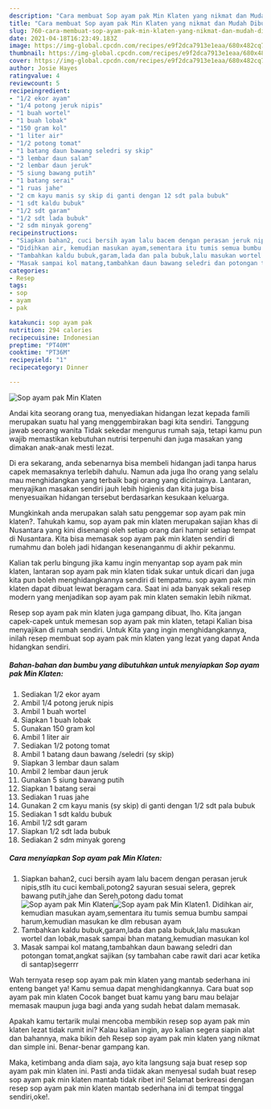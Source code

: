 ```yaml
---
description: "Cara membuat Sop ayam pak Min Klaten yang nikmat dan Mudah Dibuat"
title: "Cara membuat Sop ayam pak Min Klaten yang nikmat dan Mudah Dibuat"
slug: 760-cara-membuat-sop-ayam-pak-min-klaten-yang-nikmat-dan-mudah-dibuat
date: 2021-04-18T16:23:49.183Z
image: https://img-global.cpcdn.com/recipes/e9f2dca7913e1eaa/680x482cq70/sop-ayam-pak-min-klaten-foto-resep-utama.jpg
thumbnail: https://img-global.cpcdn.com/recipes/e9f2dca7913e1eaa/680x482cq70/sop-ayam-pak-min-klaten-foto-resep-utama.jpg
cover: https://img-global.cpcdn.com/recipes/e9f2dca7913e1eaa/680x482cq70/sop-ayam-pak-min-klaten-foto-resep-utama.jpg
author: Josie Hayes
ratingvalue: 4
reviewcount: 5
recipeingredient:
- "1/2 ekor ayam"
- "1/4 potong jeruk nipis"
- "1 buah wortel"
- "1 buah lobak"
- "150 gram kol"
- "1 liter air"
- "1/2 potong tomat"
- "1 batang daun bawang seledri sy skip"
- "3 lembar daun salam"
- "2 lembar daun jeruk"
- "5 siung bawang putih"
- "1 batang serai"
- "1 ruas jahe"
- "2 cm kayu manis sy skip di ganti dengan 12 sdt pala bubuk"
- "1 sdt kaldu bubuk"
- "1/2 sdt garam"
- "1/2 sdt lada bubuk"
- "2 sdm minyak goreng"
recipeinstructions:
- "Siapkan bahan2, cuci bersih ayam lalu bacem dengan perasan jeruk nipis,stlh itu cuci kembali,potong2 sayuran sesuai selera, geprek bawang putih,jahe dan Sereh,potong dadu tomat"
- "Didihkan air, kemudian masukan ayam,sementara itu tumis semua bumbu sampai harum,kemudian masukan ke dlm rebusan ayam"
- "Tambahkan kaldu bubuk,garam,lada dan pala bubuk,lalu masukan wortel dan lobak,masak sampai bhan matang,kemudian masukan kol"
- "Masak sampai kol matang,tambahkan daun bawang seledri dan potongan tomat,angkat sajikan (sy tambahan cabe rawit dari acar ketika di santap)segerrr"
categories:
- Resep
tags:
- sop
- ayam
- pak

katakunci: sop ayam pak 
nutrition: 294 calories
recipecuisine: Indonesian
preptime: "PT40M"
cooktime: "PT36M"
recipeyield: "1"
recipecategory: Dinner

---
```



![Sop ayam pak Min Klaten](https://img-global.cpcdn.com/recipes/e9f2dca7913e1eaa/680x482cq70/sop-ayam-pak-min-klaten-foto-resep-utama.jpg)

Andai kita seorang orang tua, menyediakan hidangan lezat kepada famili merupakan suatu hal yang menggembirakan bagi kita sendiri. Tanggung jawab seorang  wanita Tidak sekedar mengurus rumah saja, tetapi kamu pun wajib memastikan kebutuhan nutrisi terpenuhi dan juga masakan yang dimakan anak-anak mesti lezat.

Di era  sekarang, anda sebenarnya bisa membeli hidangan jadi tanpa harus capek memasaknya terlebih dahulu. Namun ada juga lho orang yang selalu mau menghidangkan yang terbaik bagi orang yang dicintainya. Lantaran, menyajikan masakan sendiri jauh lebih higienis dan kita juga bisa menyesuaikan hidangan tersebut berdasarkan kesukaan keluarga. 



Mungkinkah anda merupakan salah satu penggemar sop ayam pak min klaten?. Tahukah kamu, sop ayam pak min klaten merupakan sajian khas di Nusantara yang kini disenangi oleh setiap orang dari hampir setiap tempat di Nusantara. Kita bisa memasak sop ayam pak min klaten sendiri di rumahmu dan boleh jadi hidangan kesenanganmu di akhir pekanmu.

Kalian tak perlu bingung jika kamu ingin menyantap sop ayam pak min klaten, lantaran sop ayam pak min klaten tidak sukar untuk dicari dan juga kita pun boleh menghidangkannya sendiri di tempatmu. sop ayam pak min klaten dapat dibuat lewat beragam cara. Saat ini ada banyak sekali resep modern yang menjadikan sop ayam pak min klaten semakin lebih nikmat.

Resep sop ayam pak min klaten juga gampang dibuat, lho. Kita jangan capek-capek untuk memesan sop ayam pak min klaten, tetapi Kalian bisa menyajikan di rumah sendiri. Untuk Kita yang ingin menghidangkannya, inilah resep membuat sop ayam pak min klaten yang lezat yang dapat Anda hidangkan sendiri.

<!--inarticleads1-->

##### Bahan-bahan dan bumbu yang dibutuhkan untuk menyiapkan Sop ayam pak Min Klaten:

1. Sediakan 1/2 ekor ayam
1. Ambil 1/4 potong jeruk nipis
1. Ambil 1 buah wortel
1. Siapkan 1 buah lobak
1. Gunakan 150 gram kol
1. Ambil 1 liter air
1. Sediakan 1/2 potong tomat
1. Ambil 1 batang daun bawang /seledri (sy skip)
1. Siapkan 3 lembar daun salam
1. Ambil 2 lembar daun jeruk
1. Gunakan 5 siung bawang putih
1. Siapkan 1 batang serai
1. Sediakan 1 ruas jahe
1. Gunakan 2 cm kayu manis (sy skip) di ganti dengan 1/2 sdt pala bubuk
1. Sediakan 1 sdt kaldu bubuk
1. Ambil 1/2 sdt garam
1. Siapkan 1/2 sdt lada bubuk
1. Sediakan 2 sdm minyak goreng




<!--inarticleads2-->

##### Cara menyiapkan Sop ayam pak Min Klaten:

1. Siapkan bahan2, cuci bersih ayam lalu bacem dengan perasan jeruk nipis,stlh itu cuci kembali,potong2 sayuran sesuai selera, geprek bawang putih,jahe dan Sereh,potong dadu tomat
<img src="https://img-global.cpcdn.com/steps/53cd64d99f12ecaa/160x128cq70/sop-ayam-pak-min-klaten-langkah-memasak-1-foto.jpg" alt="Sop ayam pak Min Klaten"><img src="https://img-global.cpcdn.com/steps/94fff835817afd9b/160x128cq70/sop-ayam-pak-min-klaten-langkah-memasak-1-foto.jpg" alt="Sop ayam pak Min Klaten">1. Didihkan air, kemudian masukan ayam,sementara itu tumis semua bumbu sampai harum,kemudian masukan ke dlm rebusan ayam
1. Tambahkan kaldu bubuk,garam,lada dan pala bubuk,lalu masukan wortel dan lobak,masak sampai bhan matang,kemudian masukan kol
1. Masak sampai kol matang,tambahkan daun bawang seledri dan potongan tomat,angkat sajikan (sy tambahan cabe rawit dari acar ketika di santap)segerrr




Wah ternyata resep sop ayam pak min klaten yang mantab sederhana ini enteng banget ya! Kamu semua dapat menghidangkannya. Cara buat sop ayam pak min klaten Cocok banget buat kamu yang baru mau belajar memasak maupun juga bagi anda yang sudah hebat dalam memasak.

Apakah kamu tertarik mulai mencoba membikin resep sop ayam pak min klaten lezat tidak rumit ini? Kalau kalian ingin, ayo kalian segera siapin alat dan bahannya, maka bikin deh Resep sop ayam pak min klaten yang nikmat dan simple ini. Benar-benar gampang kan. 

Maka, ketimbang anda diam saja, ayo kita langsung saja buat resep sop ayam pak min klaten ini. Pasti anda tiidak akan menyesal sudah buat resep sop ayam pak min klaten mantab tidak ribet ini! Selamat berkreasi dengan resep sop ayam pak min klaten mantab sederhana ini di tempat tinggal sendiri,oke!.

